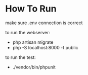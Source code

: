 # How To Run

make sure .env connection is correct

to run the webserver:
-   php artisan migrate
-   php -S localhost:8000 -t public

to run the test:
-   ./vendor/bin/phpunit
